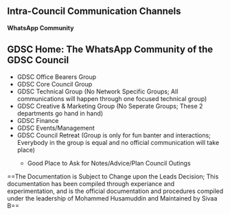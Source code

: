 ## Intra-Council Communication Channels

**WhatsApp Community** 
## GDSC Home: The WhatsApp Community of the GDSC Council
<ul>
  <li>GDSC Office Bearers Group</li>
  <li>GDSC Core Council Group</li>
  <li>GDSC Technical Group (No Network Specific Groups; All communications will happen through one focused technical group)</li>
  <li>GDSC Creative & Marketing Group (No Seperate Groups; These 2 departments go hand in hand)</li>
  <li>GDSC Finance</li>
  <li>GDSC Events/Management</li>
  <li>GDSC Council Retreat (Group is only for fun banter and interactions; Everybody in the group is equal and no official communication will take place)</li>
    <ul>
      <li>Good Place to Ask for Notes/Advice/Plan Council Outings</li>
    </ul>
</ul>


  ==The Documentation is Subject to Change upon the Leads Decision; This documentation has been compiled through experiance and experimentation, and is the official documentation and procedures compiled under the leadership of Mohammed Husamuddin and Maintained by Sivaa B==


